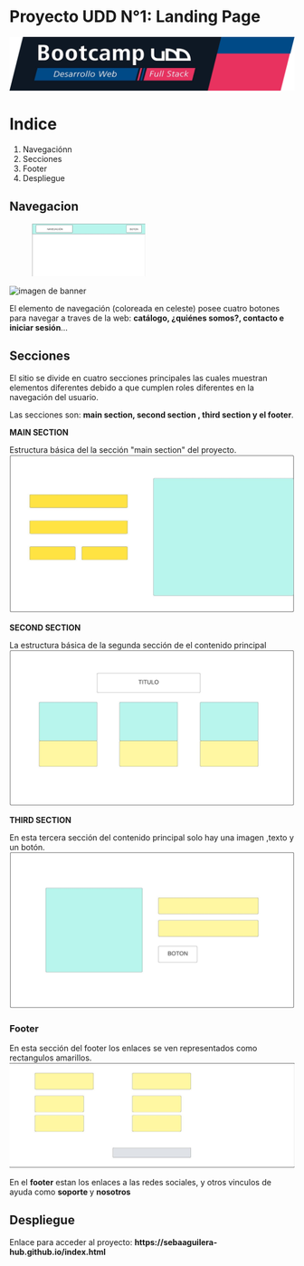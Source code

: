 
<h1>Proyecto UDD N°1: Landing Page</h1>

![imagen de banner](https://github.com/SebaAguilera-hub/mi-repositorio-udd/blob/main/img/banner.png)

<h1> Indice </h1>
<ol>
    <li>Navegaciónn</li>
    <li>Secciones</li>
    <li>Footer</li>
    <li>Despliegue</li>
</ol>



<h2>Navegacion</h2>

<figure>
    <img src="https://github.com/SebaAguilera-hub/mi-repositorio-udd/blob/main/img/nav.jpeg"
          width="200px" alt="nav">
</figure>

![imagen de banner]()

<p>
El elemento de navegación (coloreada en celeste) posee cuatro botones para navegar a traves de la web: <strong>catálogo, ¿quiénes somos?, contacto e iniciar sesión</strong>...
</p>

<h2>Secciones</h2>
<p>
El sitio se divide en cuatro secciones principales las cuales muestran elementos diferentes debido a que cumplen roles diferentes en la navegación del usuario.

Las secciones son: <strong>main section, second section , third section y el footer</strong>. 
</p>


 <strong>MAIN SECTION</strong> 

Estructura básica del la sección "main section" del proyecto.
![imagen del main section](https://github.com/SebaAguilera-hub/mi-repositorio-udd/blob/main/img/main-section.jpeg)

<strong>SECOND SECTION</strong>

La estructura básica de la segunda sección de el contenido principal
![imagen del second section](https://github.com/SebaAguilera-hub/mi-repositorio-udd/blob/main/img/second-section.jpeg)

<strong>THIRD SECTION</strong>

En esta tercera sección del contenido principal solo hay una imagen ,texto y un botón.
![imagen de third section](https://github.com/SebaAguilera-hub/mi-repositorio-udd/blob/main/img/third-section.jpeg)

<h3>Footer</h3>

En esta sección del footer los enlaces se ven representados como rectangulos amarillos. 
![imagen del footer](https://github.com/SebaAguilera-hub/mi-repositorio-udd/blob/main/img/footer.jpeg)

<p> En el <strong>footer</strong>	 estan los enlaces a las redes sociales, y otros vinculos de ayuda como <strong>soporte </strong>y <strong>nosotros</strong> </p>

<h2>Despliegue</h2>
<p>Enlace para acceder al proyecto: <strong>https://sebaaguilera-hub.github.io/index.html</strong></p>
